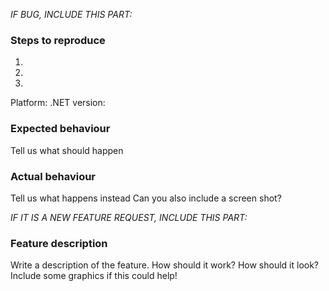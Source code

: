 *IF BUG, INCLUDE THIS PART:*

### Steps to reproduce

1.
2.
3.

Platform:
.NET version:

### Expected behaviour

Tell us what should happen

### Actual behaviour

Tell us what happens instead
Can you also include a screen shot?


*IF IT IS A NEW FEATURE REQUEST, INCLUDE THIS PART:*

### Feature description

Write a description of the feature. How should it work? How should it look?
Include some graphics if this could help!
